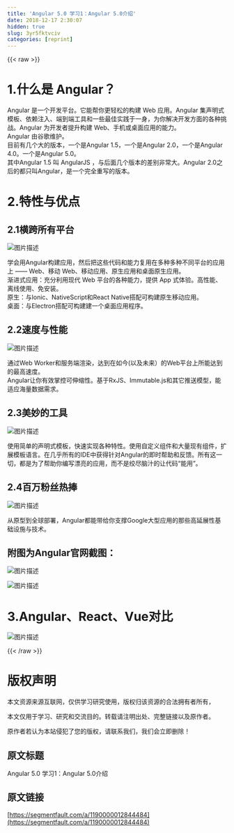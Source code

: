 ```yaml
---
title: 'Angular 5.0 学习1：Angular 5.0介绍' 
date: 2018-12-17 2:30:07
hidden: true
slug: 3yr5fktvciv
categories: [reprint]
---
```


{{< raw >}}

                    
<h1 id="articleHeader0"><strong>1.什么是 Angular？</strong></h1>
<p>Angular 是一个开发平台。它能帮你更轻松的构建 Web 应用。Angular 集声明式模板、依赖注入、端到端工具和一些最佳实践于一身，为你解决开发方面的各种挑战。Angular 为开发者提升构建 Web、手机或桌面应用的能力。<br>Angular 由谷歌维护。<br>目前有几个大的版本，一个是Angular 1.5，一个是Angular 2.0，一个是Angular 4.0。一个是Angular 5.0。<br>其中Angular 1.5 叫 AngularJS ，与后面几个版本的差别非常大。Angular 2.0之后的都只叫Angular，是一个完全重写的版本。</p>
<h1 id="articleHeader1">2.特性与优点</h1>
<h2 id="articleHeader2">2.1横跨所有平台</h2>
<p><span class="img-wrap"><img data-src="/img/bV13Gy?w=480&amp;h=305" src="https://static.alili.tech/img/bV13Gy?w=480&amp;h=305" alt="图片描述" title="图片描述" style="cursor: pointer; display: inline;"></span></p>
<p>学会用Angular构建应用，然后把这些代码和能力复用在多种多种不同平台的应用上 —— Web、移动 Web、移动应用、原生应用和桌面原生应用。<br>渐进式应用：充分利用现代 Web 平台的各种能力，提供 App 式体验。高性能、离线使用、免安装。<br>原生：与Ionic、NativeScript和React Native搭配可构建原生移动应用。<br>桌面：与Electron搭配可构建建一个桌面应用程序。</p>
<h2 id="articleHeader3">2.2速度与性能</h2>
<p><span class="img-wrap"><img data-src="/img/bV13GC?w=480&amp;h=298" src="https://static.alili.tech/img/bV13GC?w=480&amp;h=298" alt="图片描述" title="图片描述" style="cursor: pointer; display: inline;"></span></p>
<p>通过Web Worker和服务端渲染，达到在如今(以及未来）的Web平台上所能达到的最高速度。<br>Angular让你有效掌控可伸缩性。基于RxJS、Immutable.js和其它推送模型，能适应海量数据需求。</p>
<h2 id="articleHeader4">2.3美妙的工具</h2>
<p><span class="img-wrap"><img data-src="/img/bV13Hj?w=480&amp;h=256" src="https://static.alili.tech/img/bV13Hj?w=480&amp;h=256" alt="图片描述" title="图片描述" style="cursor: pointer; display: inline;"></span></p>
<p>使用简单的声明式模板，快速实现各种特性。使用自定义组件和大量现有组件，扩展模板语言。在几乎所有的IDE中获得针对Angular的即时帮助和反馈。所有这一切，都是为了帮助你编写漂亮的应用，而不是绞尽脑汁的让代码“能用”。</p>
<h2 id="articleHeader5">2.4百万粉丝热捧</h2>
<p><span class="img-wrap"><img data-src="/img/bV13HD?w=480&amp;h=235" src="https://static.alili.tech/img/bV13HD?w=480&amp;h=235" alt="图片描述" title="图片描述" style="cursor: pointer; display: inline;"></span></p>
<p>从原型到全球部署，Angular都能带给你支撑Google大型应用的那些高延展性基础设施与技术。</p>
<h2 id="articleHeader6">附图为Angular官网截图：</h2>
<p><span class="img-wrap"><img data-src="/img/bV13xS?w=1063&amp;h=641" src="https://static.alili.tech/img/bV13xS?w=1063&amp;h=641" alt="图片描述" title="图片描述" style="cursor: pointer; display: inline;"></span></p>
<p><span class="img-wrap"><img data-src="/img/bV13xZ?w=1045&amp;h=584" src="https://static.alili.tech/img/bV13xZ?w=1045&amp;h=584" alt="图片描述" title="图片描述" style="cursor: pointer; display: inline;"></span></p>
<h1 id="articleHeader7">3.Angular、React、Vue对比</h1>
<p><span class="img-wrap"><img data-src="/img/bV2a46?w=1232&amp;h=657" src="https://static.alili.tech/img/bV2a46?w=1232&amp;h=657" alt="图片描述" title="图片描述" style="cursor: pointer; display: inline;"></span></p>

                
{{< /raw >}}

# 版权声明
本文资源来源互联网，仅供学习研究使用，版权归该资源的合法拥有者所有，

本文仅用于学习、研究和交流目的。转载请注明出处、完整链接以及原作者。

原作者若认为本站侵犯了您的版权，请联系我们，我们会立即删除！

## 原文标题
Angular 5.0 学习1：Angular 5.0介绍

## 原文链接
[https://segmentfault.com/a/1190000012844484](https://segmentfault.com/a/1190000012844484)

